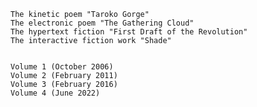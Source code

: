 
    The kinetic poem "Taroko Gorge"
    The electronic poem "The Gathering Cloud"
    The hypertext fiction "First Draft of the Revolution"
    The interactive fiction work "Shade"

     
    Volume 1 (October 2006)
    Volume 2 (February 2011)
    Volume 3 (February 2016)
    Volume 4 (June 2022)


